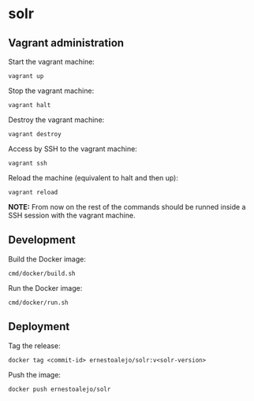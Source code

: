 
solr
====

Vagrant administration
----------------------

Start the vagrant machine:

```vagrant up```


Stop the vagrant machine:

```vagrant halt```


Destroy the vagrant machine:

```vagrant destroy```


Access by SSH to the vagrant machine:

```vagrant ssh```


Reload the machine (equivalent to halt and then up):

```vagrant reload```


**NOTE:** From now on the rest of the commands should be runned inside a SSH session with the vagrant machine.



Development
-----------

Build the Docker image:

```cmd/docker/build.sh```

Run the Docker image:

```cmd/docker/run.sh```



Deployment
----------

Tag the release:

```docker tag <commit-id> ernestoalejo/solr:v<solr-version>```

Push the image:

```docker push ernestoalejo/solr```
